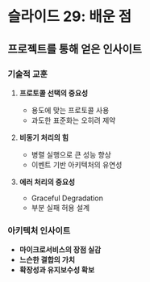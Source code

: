 # 슬라이드 29: 배운 점

## 프로젝트를 통해 얻은 인사이트

### 기술적 교훈
1. **프로토콜 선택의 중요성**
   - 용도에 맞는 프로토콜 사용
   - 과도한 표준화는 오히려 제약

2. **비동기 처리의 힘**
   - 병렬 실행으로 큰 성능 향상
   - 이벤트 기반 아키텍처의 유연성

3. **에러 처리의 중요성**
   - Graceful Degradation
   - 부분 실패 허용 설계

### 아키텍처 인사이트
- **마이크로서비스의 장점 실감**
- **느슨한 결합의 가치**
- **확장성과 유지보수성 확보**